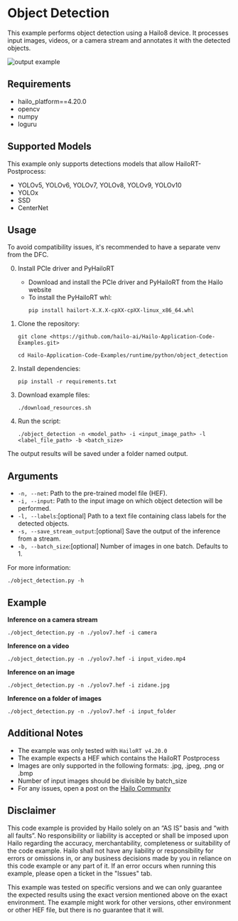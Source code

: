 Object Detection
================

This example performs object detection using a Hailo8 device.
It processes input images, videos, or a camera stream and annotates it with the detected objects.

![output example](./output.gif)

Requirements
------------

- hailo_platform==4.20.0
- opencv
- numpy
- loguru

Supported Models
----------------

This example only supports detections models that allow HailoRT-Postprocess:
- YOLOv5, YOLOv6, YOLOv7, YOLOv8, YOLOv9, YOLOv10
- YOLOx
- SSD
- CenterNet
 

Usage
-----
To avoid compatibility issues, it's recommended to have a separate venv from the DFC.

0. Install PCIe driver and PyHailoRT
    - Download and install the PCIe driver and PyHailoRT from the Hailo website
    - To install the PyHailoRT whl:
        ```shell script
        pip install hailort-X.X.X-cpXX-cpXX-linux_x86_64.whl
        ```

1. Clone the repository:
    ```shell script
    git clone <https://github.com/hailo-ai/Hailo-Application-Code-Examples.git>
        
    cd Hailo-Application-Code-Examples/runtime/python/object_detection
    ```

2. Install dependencies:
    ```shell script
    pip install -r requirements.txt
    ```

3. Download example files:
    ```shell script
    ./download_resources.sh
    ```

4. Run the script:
    ```shell script
    ./object_detection -n <model_path> -i <input_image_path> -l <label_file_path> -b <batch_size>
    ```
The output results will be saved under a folder named output.

Arguments
---------

- ``-n, --net``: Path to the pre-trained model file (HEF).
- ``-i, --input``: Path to the input image on which object detection will be performed.
- ``-l, --labels``:[optional] Path to a text file containing class labels for the detected objects.
- ``-s, --save_stream_output``:[optional] Save the output of the inference from a stream.
- ``-b, --batch_size``:[optional] Number of images in one batch. Defaults to 1.

For more information:
```shell script
./object_detection.py -h
```
Example 
-------
**Inference on a camera stream**
```shell script
./object_detection.py -n ./yolov7.hef -i camera
```
**Inference on a video**
```shell script
./object_detection.py -n ./yolov7.hef -i input_video.mp4
```
**Inference on an image**
```shell script
./object_detection.py -n ./yolov7.hef -i zidane.jpg
```
**Inference on a folder of images**
```shell script
./object_detection.py -n ./yolov7.hef -i input_folder
```

Additional Notes
----------------

- The example was only tested with ``HailoRT v4.20.0``
- The example expects a HEF which contains the HailoRT Postprocess
- Images are only supported in the following formats: .jpg, .jpeg, .png or .bmp
- Number of input images should be divisible by batch_size
- For any issues, open a post on the [Hailo Community](https://community.hailo.ai)

Disclaimer
----------
This code example is provided by Hailo solely on an “AS IS” basis and “with all faults”. No responsibility or liability is accepted or shall be imposed upon Hailo regarding the accuracy, merchantability, completeness or suitability of the code example. Hailo shall not have any liability or responsibility for errors or omissions in, or any business decisions made by you in reliance on this code example or any part of it. If an error occurs when running this example, please open a ticket in the "Issues" tab.

This example was tested on specific versions and we can only guarantee the expected results using the exact version mentioned above on the exact environment. The example might work for other versions, other environment or other HEF file, but there is no guarantee that it will.
